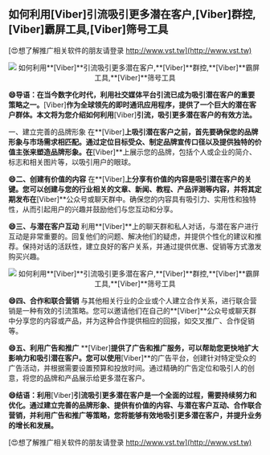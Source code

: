 ## **如何利用**[Viber]**引流吸引更多潜在客户,**[Viber]**群控,**[Viber]**霸屏工具,**[Viber]**筛号工具**

[😍想了解推广相关软件的朋友请登录 http://www.vst.tw](http://www.vst.tw)

 <center><img src="https://vst.tw/MP4/tuiguang/png/4.png" alt="如何利用**[Viber]**引流吸引更多潜在客户,**[Viber]**群控,**[Viber]**霸屏工具,**[Viber]**筛号工具"></center>

**😄导语：在当今数字化时代，利用社交媒体平台引流已成为吸引潜在客户的重要策略之一。**[Viber]**作为全球领先的即时通讯应用程序，提供了一个巨大的潜在客户群体。本文将为您介绍如何利用**[Viber]**引流，吸引更多潜在客户的有效方法。**

一、建立完善的品牌形象
在**[Viber]**上吸引潜在客户之前，首先要确保您的品牌形象与市场需求相匹配。通过定位目标受众、制定品牌宣传口径以及提供独特的价值主张来塑造品牌形象。在**[Viber]**上展示您的品牌，包括个人或企业的简介、标志和相关图片等，以吸引用户的眼球。

**😄二、创建有价值的内容**
在**[Viber]**上分享有价值的内容是吸引潜在客户的关键。您可以创建与您的行业相关的文章、新闻、教程、产品评测等内容，并将其定期发布在**[Viber]**公众号或聊天群中。确保您的内容具有吸引力、实用性和独特性，从而引起用户的兴趣并鼓励他们与您互动和分享。

**😄三、与潜在客户互动**
利用**[Viber]**上的聊天群和私人对话，与潜在客户进行互动是非常重要的。回复他们的问题、解决他们的疑虑，并提供个性化的建议和推荐。保持对话的活跃性，建立良好的客户关系，并通过提供优惠、促销等方式激发购买兴趣。

 <center><img src="https://vst.tw/MP4/tuiguang/png/2.png" alt="如何利用**[Viber]**引流吸引更多潜在客户,**[Viber]**群控,**[Viber]**霸屏工具,**[Viber]**筛号工具"></center>

**😄四、合作和联合营销**
与其他相关行业的企业或个人建立合作关系，进行联合营销是一种有效的引流策略。您可以邀请他们在自己的**[Viber]**公众号或聊天群中分享您的内容或产品，并为这种合作提供相应的回报，如交叉推广、合作促销等。

**😄五、利用广告和推广**
**[Viber]**提供了广告和推广服务，可以帮助您更快地扩大影响力和吸引潜在客户。您可以使用**[Viber]**的广告平台，创建针对特定受众的广告活动，并根据需要设置预算和投放时间。通过精确的广告定位和吸引人的创意，将您的品牌和产品展示给更多潜在客户。

**😄结语：利用**[Viber]**引流吸引更多潜在客户是一个全面的过程，需要持续努力和优化。通过建立完善的品牌形象、提供有价值的内容、与潜在客户互动、合作联合营销，并利用广告和推广等策略，您将能够有效地吸引更多潜在客户，并提升业务的增长和发展。**

[😍想了解推广相关软件的朋友请登录 http://www.vst.tw](http://www.vst.tw)



